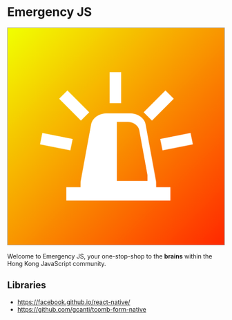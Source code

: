 # Emergency JS

![](assets/icon.png)

Welcome to Emergency JS, your one-stop-shop to the **brains** within the Hong Kong JavaScript community.

## Libraries

- https://facebook.github.io/react-native/
- https://github.com/gcanti/tcomb-form-native 